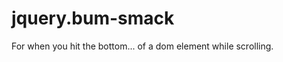 jquery.bum-smack
================

For when you hit the bottom... of a dom element while scrolling.
